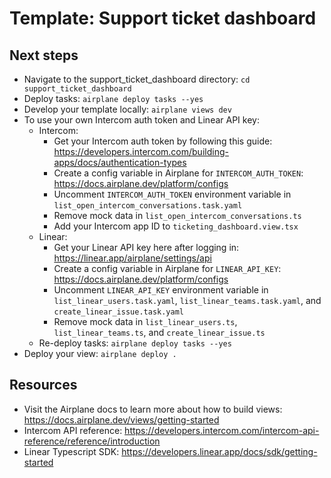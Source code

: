 # Template: Support ticket dashboard

## Next steps

- Navigate to the support_ticket_dashboard directory: `cd support_ticket_dashboard`
- Deploy tasks: `airplane deploy tasks --yes`
- Develop your template locally: `airplane views dev`
- To use your own Intercom auth token and Linear API key:
  - Intercom:
    - Get your Intercom auth token by following this guide: https://developers.intercom.com/building-apps/docs/authentication-types
    - Create a config variable in Airplane for `INTERCOM_AUTH_TOKEN`: https://docs.airplane.dev/platform/configs
    - Uncomment `INTERCOM_AUTH_TOKEN` environment variable in `list_open_intercom_conversations.task.yaml`
    - Remove mock data in `list_open_intercom_conversations.ts`
    - Add your Intercom app ID to `ticketing_dashboard.view.tsx`
  - Linear:
    - Get your Linear API key here after logging in: https://linear.app/airplane/settings/api
    - Create a config variable in Airplane for `LINEAR_API_KEY`: https://docs.airplane.dev/platform/configs
    - Uncomment `LINEAR_API_KEY` environment variable in `list_linear_users.task.yaml`, `list_linear_teams.task.yaml`, and `create_linear_issue.task.yaml`
    - Remove mock data in `list_linear_users.ts`, `list_linear_teams.ts`, and `create_linear_issue.ts`
  - Re-deploy tasks: `airplane deploy tasks --yes`
- Deploy your view: `airplane deploy .`

## Resources

- Visit the Airplane docs to learn more about how to build views: https://docs.airplane.dev/views/getting-started
- Intercom API reference: https://developers.intercom.com/intercom-api-reference/reference/introduction
- Linear Typescript SDK: https://developers.linear.app/docs/sdk/getting-started
